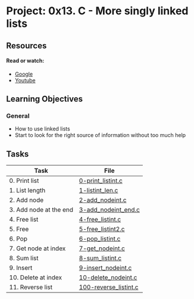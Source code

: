 # Project: 0x13. C - More singly linked lists

## Resources

#### Read or watch:

* [Google](https://intranet.alxswe.com/rltoken/2-7-eVuWcPutbXf6YZZgiA)
* [Youtube](https://intranet.alxswe.com/rltoken/wVWwl86ufLMsXeAigpxllg)
## Learning Objectives

### General

* How to use linked lists
* Start to look for the right source of information without too much help
## Tasks

| Task | File |
| ---- | ---- |
| 0. Print list | [0-print_listint.c](./0-print_listint.c) |
| 1. List length | [1-listint_len.c](./1-listint_len.c) |
| 2. Add node | [2-add_nodeint.c](./2-add_nodeint.c) |
| 3. Add node at the end | [3-add_nodeint_end.c](./3-add_nodeint_end.c) |
| 4. Free list | [4-free_listint.c](./4-free_listint.c) |
| 5. Free | [5-free_listint2.c](./5-free_listint2.c) |
| 6. Pop | [6-pop_listint.c](./6-pop_listint.c) |
| 7. Get node at index | [7-get_nodeint.c](./7-get_nodeint.c) |
| 8. Sum list | [8-sum_listint.c](./8-sum_listint.c) |
| 9. Insert | [9-insert_nodeint.c](./9-insert_nodeint.c) |
| 10. Delete at index | [10-delete_nodeint.c](./10-delete_nodeint.c) |
| 11. Reverse list | [100-reverse_listint.c](./100-reverse_listint.c) |

